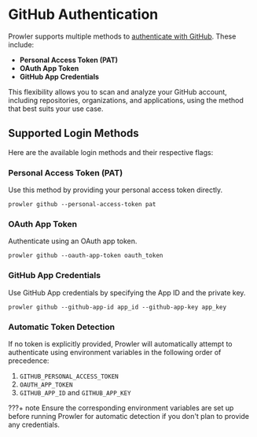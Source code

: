 # GitHub Authentication

Prowler supports multiple methods to [authenticate with GitHub](https://docs.github.com/en/rest/authentication/authenticating-to-the-rest-api). These include:

- **Personal Access Token (PAT)**
- **OAuth App Token**
- **GitHub App Credentials**

This flexibility allows you to scan and analyze your GitHub account, including repositories, organizations, and applications, using the method that best suits your use case.

## Supported Login Methods

Here are the available login methods and their respective flags:

### Personal Access Token (PAT)
Use this method by providing your personal access token directly.

```console
prowler github --personal-access-token pat
```

### OAuth App Token
Authenticate using an OAuth app token.

```console
prowler github --oauth-app-token oauth_token
```

### GitHub App Credentials
Use GitHub App credentials by specifying the App ID and the private key.

```console
prowler github --github-app-id app_id --github-app-key app_key
```

### Automatic Token Detection
If no token is explicitly provided, Prowler will automatically attempt to authenticate using environment variables in the following order of precedence:

1. `GITHUB_PERSONAL_ACCESS_TOKEN`
2. `OAUTH_APP_TOKEN`
3. `GITHUB_APP_ID` and `GITHUB_APP_KEY`

???+ note Ensure the corresponding environment variables are set up before running Prowler for automatic detection if you don't plan to provide any credentials.
